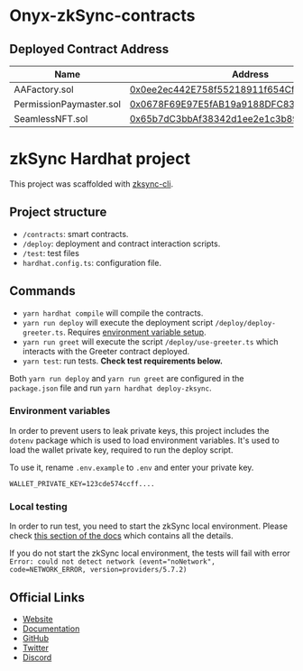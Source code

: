 # Onyx-zkSync-contracts

## Deployed Contract Address

|Name | Address |
|-----|---------|
|AAFactory.sol|[0x0ee2ec442E758f55218911f654CfB57f4616aeFA](https://goerli.explorer.zksync.io/address/0x0ee2ec442E758f55218911f654CfB57f4616aeFA#contract)|
|PermissionPaymaster.sol|[0x0678F69E97E5fAB19a9188DFC8349b622c46A28D](https://goerli.explorer.zksync.io/address/0x0678F69E97E5fAB19a9188DFC8349b622c46A28D#contract)|
|SeamlessNFT.sol|[0x65b7dC3bbAf38342d1ee2e1c3b89fD446Dd1f8AE](https://goerli.explorer.zksync.io/address/0x65b7dC3bbAf38342d1ee2e1c3b89fD446Dd1f8AE#contract)|

# zkSync Hardhat project

This project was scaffolded with [zksync-cli](https://github.com/matter-labs/zksync-cli).

## Project structure

- `/contracts`: smart contracts.
- `/deploy`: deployment and contract interaction scripts.
- `/test`: test files
- `hardhat.config.ts`: configuration file.

## Commands

- `yarn hardhat compile` will compile the contracts.
- `yarn run deploy` will execute the deployment script `/deploy/deploy-greeter.ts`. Requires [environment variable setup](#environment-variables).
- `yarn run greet` will execute the script `/deploy/use-greeter.ts` which interacts with the Greeter contract deployed.
- `yarn test`: run tests. **Check test requirements below.**

Both `yarn run deploy` and `yarn run greet` are configured in the `package.json` file and run `yarn hardhat deploy-zksync`.

### Environment variables

In order to prevent users to leak private keys, this project includes the `dotenv` package which is used to load environment variables. It's used to load the wallet private key, required to run the deploy script.

To use it, rename `.env.example` to `.env` and enter your private key.

```
WALLET_PRIVATE_KEY=123cde574ccff....
```

### Local testing

In order to run test, you need to start the zkSync local environment. Please check [this section of the docs](https://v2-docs.zksync.io/api/hardhat/testing.html#prerequisites) which contains all the details.

If you do not start the zkSync local environment, the tests will fail with error `Error: could not detect network (event="noNetwork", code=NETWORK_ERROR, version=providers/5.7.2)`

## Official Links

- [Website](https://zksync.io/)
- [Documentation](https://v2-docs.zksync.io/dev/)
- [GitHub](https://github.com/matter-labs)
- [Twitter](https://twitter.com/zksync)
- [Discord](https://discord.gg/nMaPGrDDwk)
